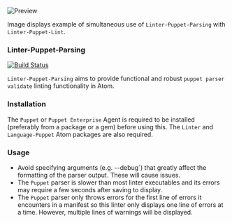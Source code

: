 ![Preview](https://raw.githubusercontent.com/mschuchard/linter-puppet-parsing/master/linter_puppet_parsing.png)

Image displays example of simultaneous use of `Linter-Puppet-Parsing` with `Linter-Puppet-Lint`.

### Linter-Puppet-Parsing
[![Build Status](https://travis-ci.org/mschuchard/linter-puppet-parsing.svg?branch=master)](https://travis-ci.org/mschuchard/linter-puppet-parsing)

`Linter-Puppet-Parsing` aims to provide functional and robust `puppet parser validate` linting functionality in Atom.

### Installation
The `Puppet` or `Puppet Enterprise` Agent is required to be installed (preferably from a package or a gem) before using this. The `Linter` and `Language-Puppet` Atom packages are also required.

### Usage
- Avoid specifying arguments (e.g. --debug`) that greatly affect the formatting of the parser output.  These will cause issues.
- The `Puppet` parser is slower than most linter executables and its errors may require a few seconds after saving to display.
- The `Puppet` parser only throws errors for the first line of errors it encounters in a manifest so this linter only displays one line of errors at a time. However, multiple lines of warnings will be displayed.
